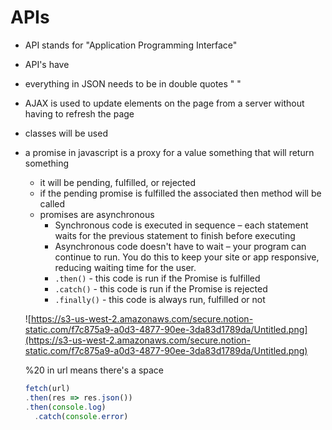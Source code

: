 # APIs

- API stands for "Application Programming  Interface"
- API's have
- everything in JSON needs to be in double quotes " "
- AJAX  is used  to update elements on the page from a server without having to refresh the page
- classes will be used
- a promise in javascript is a proxy for a value something that will return something
    - it will be pending, fulfilled, or rejected
    - if the pending promise is fulfilled the associated then method will be called
    - promises are asynchronous
        - Synchronous code is executed in sequence – each statement waits for the previous statement to finish before executing
        - Asynchronous code doesn't have to wait – your program can continue to run. You do this to keep your site or app responsive, reducing waiting time for the user.
        - `.then()` - this code is run if the Promise is fulfilled
        - `.catch()` - this code is run if the Promise is rejected
        - `.finally()` - this code is always run, fulfilled or not

    ![https://s3-us-west-2.amazonaws.com/secure.notion-static.com/f7c875a9-a0d3-4877-90ee-3da83d1789da/Untitled.png](https://s3-us-west-2.amazonaws.com/secure.notion-static.com/f7c875a9-a0d3-4877-90ee-3da83d1789da/Untitled.png)

    %20 in url means there's a space

    ```jsx
    fetch(url)
    .then(res => res.json())
    .then(console.log)
      .catch(console.error)
    ```
